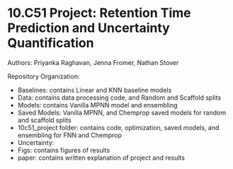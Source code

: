 # 10.C51 Project: Retention Time Prediction and Uncertainty Quantification

Authors: Priyanka Raghavan, Jenna Fromer, Nathan Stover

Repository Organization:
- Baselines: contains Linear and KNN baseline models
- Data: contains data processing code, and Random and Scaffold splits
- Models: contains Vanilla MPNN model and ensembling
- Saved Models: Vanilla MPNN, and Chemprop saved models for random and scaffold splits
- 10c51_project folder: contains code, optimization, saved models, and ensembling for FNN and Chemprop
- Uncertainty: 
- Figs: contains figures of results
- paper: contains written explanation of project and results
